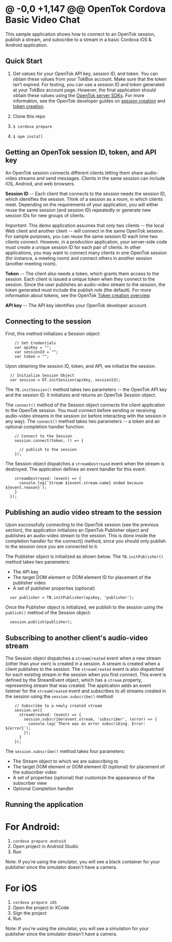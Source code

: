 @ -0,0 +1,147 @@
OpenTok Cordova Basic Video Chat
=======================

This sample application shows how to connect to an OpenTok session, publish a stream, and subscribe to a stream in a basic Cordova iOS & Android application.

## Quick Start
1. Get values for your OpenTok API key, session ID, and token. You can obtain these values from your TokBox account. Make sure that the token isn't expired.
For testing, you can use a session ID and token generated at your TokBox account page. However, the final application should obtain these values using the [OpenTok server SDKs](https://tokbox.com/developer/sdks/server/). For more information, see the OpenTok developer guides on [session creation](https://tokbox.com/developer/guides/create-session/) and [token creation](https://tokbox.com/developer/guides/create-token/).

2. Clone this repo

3. ```$ cordova prepare```

4. ```$ npm install ```

## Getting an OpenTok session ID, token, and API key

An OpenTok session connects different clients letting them share audio-video streams and send
messages. Clients in the same session can include iOS, Android, and web browsers.

**Session ID** -- Each client that connects to the session needs the session ID, which identifies
the session. Think of a session as a room, in which clients meet. Depending on the requirements of
your application, you will either reuse the same session (and session ID) repeatedly or generate
new session IDs for new groups of clients.

*Important*: This demo application assumes that only two clients -- the local Web client and
another client -- will connect in the same OpenTok session. For sample purposes, you can reuse the
same session ID each time two clients connect. However, in a production application, your
server-side code must create a unique session ID for each pair of clients. In other applications,
you may want to connect many clients in one OpenTok session (for instance, a meeting room) and
connect others in another session (another meeting room).

**Token** -- The client also needs a token, which grants them access to the session. Each client is
issued a unique token when they connect to the session. Since the user publishes an audio-video
stream to the session, the token generated must include the publish role (the default). For more
information about tokens, see the OpenTok [Token creation
overview](https://tokbox.com/opentok/tutorials/create-token/).

**API key** -- The API key identifies your OpenTok developer account.

## Connecting to the session

First, this method initializes a Session object:
```
    // Set Credentials
    var apiKey = "";
    var sessionId = "";
    var token = "";
```

Upon obtaining the session ID, token, and API, we initialize the session.

  ``` 
    // Initialize Session Object
    var session = OT.initSession(apiKey, sessionId);
  ```

The `TB.initSession()` method takes two parameters -- the OpenTok API key and the session ID. It
initializes and returns an OpenTok Session object.

The `connect()` method of the Session object connects the client application to the OpenTok
session. You must connect before sending or receiving audio-video streams in the session (or before
interacting with the session in any way). The `connect()` method takes two parameters -- a token
and an optional completion handler function:
```
    // Connect to the Session
    session.connect(token, () => {
      
      // publish to the session
    });
```

The Session object dispatches a `streamDestroyed` event when the stream is destroyed. The application defines an event handler for this event:

``` session.on({
    streamDestroyed: (event) => {
      console.log(`Stream ${event.stream.name} ended because ${event.reason}`);
    }
  });
```

## Publishing an audio video stream to the session

Upon successfully connecting to the OpenTok session (see the previous section), the application
initializes an OpenTok Publisher object and publishes an audio-video stream to the session. This is
done inside the completion handler for the connect() method, since you should only publish to the
session once you are connected to it.

The Publisher object is initialized as shown below. The `TB.initPublisher()` method takes two
parameters:

* The API key
* The target DOM element or DOM element ID for placement of the publisher video
* A set of publisher properties (optional)

```
  var publisher = TB.initPublisher(apiKey, 'publisher');

```

Once the Publisher object is initialized, we publish to the session using the `publish()`
method of the Session object:

```
  session.publish(publisher);
```
## Subscribing to another client's audio-video stream

The Session object dispatches a `streamCreated` event when a new stream (other than your own) is
created in a session. A stream is created when a client publishes to the session. The
`streamCreated` event is also dispatched for each existing stream in the session when you first
connect. This event is defined by the StreamEvent object, which has a `stream` property,
representing stream that was created. The application adds an event listener for the
`streamCreated` event and subscribes to all streams created in the session using the
`session.subscribe()` method:

```
    // Subscribe to a newly created stream
    session.on({
      streamCreated: (event) => {
        session.subscribe(event.stream, 'subscriber', (error) => {
          console.log(`There was an error subscribing. Error: ${error}`);
        });
      }
    });
```
The `session.subscribe()` method takes four parameters:

* The Stream object to which we are subscribing to
* The target DOM element or DOM element ID (optional) for placement of the subscriber video
* A set of properties (optional) that customize the appearance of the subscriber view
* Optional Completion handler

## Running the application

# For Android: 
1. ```cordova prepare android```
2. Open project in Android Studio
3. Run

Note: If you're using the simulator, you will see a black container for your publisher since the simulator doesn't have a camera.

# For iOS
1. ```cordova prepare iOS```
2. Open the project in XCode
3. Sign the project
4. Run

Note: If you're using the simulator, you will see a simulation for your publisher since the simulator doesn't have a camera.
